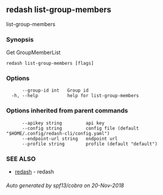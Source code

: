 ## redash list-group-members

list-group-members

### Synopsis

Get GroupMemberList

```
redash list-group-members [flags]
```

### Options

```
      --group-id int   Group id
  -h, --help           help for list-group-members
```

### Options inherited from parent commands

```
      --apikey string         api key
      --config string         config file (default "$HOME/.config/redash-cli/config.yaml")
      --endpoint-url string   endpoint url
      --profile string        profile (default "default")
```

### SEE ALSO

* [redash](redash.md)	 - redash

###### Auto generated by spf13/cobra on 20-Nov-2018
